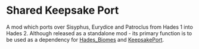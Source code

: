 # Shared Keepsake Port

A mod which ports over Sisyphus, Eurydice and Patroclus from Hades 1 into Hades 2.
Although released as a standalone mod - its primary function is to be used as a dependency for [Hades_Biomes](https://github.com/NikkelM/Hades-II-HadesBiomes) and [KeepsakePort](https://github.com/excellent-ae/zannc-KeepsakePort).